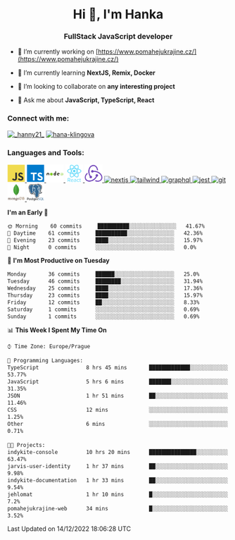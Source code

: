 <h1 align="center">Hi 👋, I'm Hanka</h1>
<h3 align="center">FullStack JavaScript developer</h3>

- 🔭 I’m currently working on [https://www.pomahejukrajine.cz/](https://www.pomahejukrajine.cz/)

- 🌱 I’m currently learning **NextJS, Remix, Docker**

- 👯 I’m looking to collaborate on **any interesting project**

- 💬 Ask me about **JavaScript, TypeScript, React**

<h3 align="left">Connect with me:</h3>
<p align="left">
<a href="https://twitter.com/_hanny21_" target="blank"><img align="center" src="https://raw.githubusercontent.com/rahuldkjain/github-profile-readme-generator/master/src/images/icons/Social/twitter.svg" alt="_hanny21_" height="30" width="40" /></a>
<a href="https://linkedin.com/in/hana-klingova" target="blank"><img align="center" src="https://raw.githubusercontent.com/rahuldkjain/github-profile-readme-generator/master/src/images/icons/Social/linked-in-alt.svg" alt="hana-klingova" height="30" width="40" /></a>
</p>

<h3 align="left">Languages and Tools:</h3>
<p align="left"> 
<a href="https://developer.mozilla.org/en-US/docs/Web/JavaScript" target="_blank" rel="noreferrer"> <img src="https://raw.githubusercontent.com/devicons/devicon/master/icons/javascript/javascript-original.svg" alt="javascript" width="40" height="40"/> </a> 
<a href="https://www.typescriptlang.org/" target="_blank" rel="noreferrer"> <img src="https://raw.githubusercontent.com/devicons/devicon/master/icons/typescript/typescript-original.svg" alt="typescript" width="40" height="40"/> </a> 
<a href="https://nodejsorg" target="_blank" rel="noreferrer"> <img src="https://raw.githubusercontent.com/devicons/devicon/master/icons/nodejs/nodejs-original-wordmark.svg" alt="nodejs" width="40" height="40"/> </a> 
<a href="https://reactjs.org/" target="_blank" rel="noreferrer"> <img src="https://raw.githubusercontent.com/devicons/devicon/master/icons/react/react-original-wordmark.svg" alt="react" width="40" height="40"/> </a> 
<a href="https://redux.js.org" target="_blank" rel="noreferrer"> <img src="https://raw.githubusercontent.com/devicons/devicon/master/icons/redux/redux-original.svg" alt="redux" width="40" height="40"/> </a> 
<a href="https://nextjs.org/" target="_blank" rel="noreferrer"> <img src="https://cdn.worldvectorlogo.com/logos/nextjs-2.svg" alt="nextjs" width="40" height="40"/> </a> 
<a href="https://tailwindcss.com/" target="_blank" rel="noreferrer"> <img src="https://www.vectorlogo.zone/logos/tailwindcss/tailwindcss-icon.svg" alt="tailwind" width="40" height="40"/> </a> 
<a href="https://graphql.org" target="_blank" rel="noreferrer"> <img src="https://www.vectorlogo.zone/logos/graphql/graphql-icon.svg" alt="graphql" width="40" height="40"/> </a> 
<a href="https://jestjs.io" target="_blank" rel="noreferrer"> <img src="https://www.vectorlogo.zone/logos/jestjsio/jestjsio-icon.svg" alt="jest" width="40" height="40"/> </a> 
<a href="https://git-scm.com/" target="_blank" rel="noreferrer"> <img src="https://www.vectorlogo.zone/logos/git-scm/git-scm-icon.svg" alt="git" width="40" height="40"/> </a> 
<a href="https://www.mongodb.com/" target="_blank" rel="noreferrer"> <img src="https://raw.githubusercontent.com/devicons/devicon/master/icons/mongodb/mongodb-original-wordmark.svg" alt="mongodb" width="40" height="40"/> </a>  
<a href="https://www.postgresql.org" target="_blank" rel="noreferrer"> <img src="https://raw.githubusercontent.com/devicons/devicon/master/icons/postgresql/postgresql-original-wordmark.svg" alt="postgresql" width="40" height="40"/> </a> 
</p>

<!--START_SECTION:waka-->
**I'm an Early 🐤** 

```text
🌞 Morning    60 commits     ██████████░░░░░░░░░░░░░░░   41.67% 
🌆 Daytime    61 commits     ██████████░░░░░░░░░░░░░░░   42.36% 
🌃 Evening    23 commits     ████░░░░░░░░░░░░░░░░░░░░░   15.97% 
🌙 Night      0 commits      ░░░░░░░░░░░░░░░░░░░░░░░░░   0.0%

```
📅 **I'm Most Productive on Tuesday** 

```text
Monday       36 commits     ██████░░░░░░░░░░░░░░░░░░░   25.0% 
Tuesday      46 commits     ████████░░░░░░░░░░░░░░░░░   31.94% 
Wednesday    25 commits     ████░░░░░░░░░░░░░░░░░░░░░   17.36% 
Thursday     23 commits     ████░░░░░░░░░░░░░░░░░░░░░   15.97% 
Friday       12 commits     ██░░░░░░░░░░░░░░░░░░░░░░░   8.33% 
Saturday     1 commits      ░░░░░░░░░░░░░░░░░░░░░░░░░   0.69% 
Sunday       1 commits      ░░░░░░░░░░░░░░░░░░░░░░░░░   0.69%

```


📊 **This Week I Spent My Time On** 

```text
⌚︎ Time Zone: Europe/Prague

💬 Programming Languages: 
TypeScript               8 hrs 45 mins       █████████████░░░░░░░░░░░░   53.77% 
JavaScript               5 hrs 6 mins        ███████░░░░░░░░░░░░░░░░░░   31.35% 
JSON                     1 hr 51 mins        ██░░░░░░░░░░░░░░░░░░░░░░░   11.46% 
CSS                      12 mins             ░░░░░░░░░░░░░░░░░░░░░░░░░   1.25% 
Other                    6 mins              ░░░░░░░░░░░░░░░░░░░░░░░░░   0.71%

🐱‍💻 Projects: 
indykite-console         10 hrs 20 mins      ███████████████░░░░░░░░░░   63.47% 
jarvis-user-identity     1 hr 37 mins        ██░░░░░░░░░░░░░░░░░░░░░░░   9.98% 
indykite-documentation   1 hr 33 mins        ██░░░░░░░░░░░░░░░░░░░░░░░   9.54% 
jehlomat                 1 hr 10 mins        █░░░░░░░░░░░░░░░░░░░░░░░░   7.2% 
pomahejukrajine-web      34 mins             █░░░░░░░░░░░░░░░░░░░░░░░░   3.52%

```


 Last Updated on 14/12/2022 18:06:28 UTC
<!--END_SECTION:waka-->
